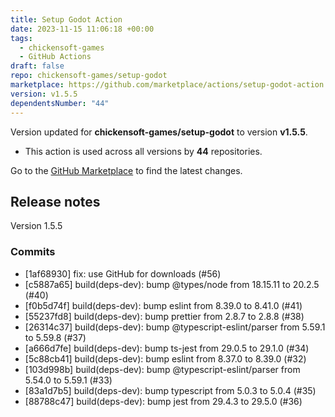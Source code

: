 ```yaml
---
title: Setup Godot Action
date: 2023-11-15 11:06:18 +00:00
tags:
  - chickensoft-games
  - GitHub Actions
draft: false
repo: chickensoft-games/setup-godot
marketplace: https://github.com/marketplace/actions/setup-godot-action
version: v1.5.5
dependentsNumber: "44"
---
```



Version updated for **chickensoft-games/setup-godot** to version **v1.5.5**.
- This action is used across all versions by **44** repositories.

Go to the [GitHub Marketplace](https://github.com/marketplace/actions/setup-godot-action) to find the latest changes.

## Release notes

Version 1.5.5

### Commits

- [1af68930] fix: use GitHub for downloads (#56)
- [c5887a65] build(deps-dev): bump @types/node from 18.15.11 to 20.2.5 (#40)
- [f0b5d74f] build(deps-dev): bump eslint from 8.39.0 to 8.41.0 (#41)
- [55237fd8] build(deps-dev): bump prettier from 2.8.7 to 2.8.8 (#38)
- [26314c37] build(deps-dev): bump @typescript-eslint/parser from 5.59.1 to 5.59.8 (#37)
- [a666d7fe] build(deps-dev): bump ts-jest from 29.0.5 to 29.1.0 (#34)
- [5c88cb41] build(deps-dev): bump eslint from 8.37.0 to 8.39.0 (#32)
- [103d998b] build(deps-dev): bump @typescript-eslint/parser from 5.54.0 to 5.59.1 (#33)
- [83a1d7b5] build(deps-dev): bump typescript from 5.0.3 to 5.0.4 (#35)
- [88788c47] build(deps-dev): bump jest from 29.4.3 to 29.5.0 (#36)

